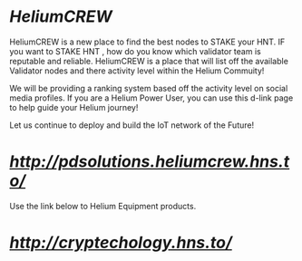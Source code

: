 # _HeliumCREW_
HeliumCREW is a new place to find the best nodes to STAKE your HNT. IF you want to STAKE HNT , how do you know which validator team is reputable and reliable. HeliumCREW is a place that will list off the available Validator nodes and there activity level within the Helium Commuity! 

We will be providing a ranking system based off the activity level on social media profiles. If you are a Helium Power User, you can use this d-link page to help guide your Helium journey!

Let us continue to deploy and build the IoT network of the Future!

# _http://pdsolutions.heliumcrew.hns.to/_

Use the link below to Helium Equipment products.

# _http://cryptechology.hns.to/_


